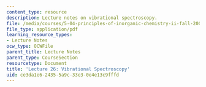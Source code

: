 ```yaml
---
content_type: resource
description: Lecture notes on vibrational spectroscopy.
file: /media/courses/5-04-principles-of-inorganic-chemistry-ii-fall-2008/ce3da1e624355a9c33e30e4e13c9fffd_lecture_26.pdf
file_type: application/pdf
learning_resource_types:
- Lecture Notes
ocw_type: OCWFile
parent_title: Lecture Notes
parent_type: CourseSection
resourcetype: Document
title: 'Lecture 26: Vibrational Spectroscopy'
uid: ce3da1e6-2435-5a9c-33e3-0e4e13c9fffd
---
```

